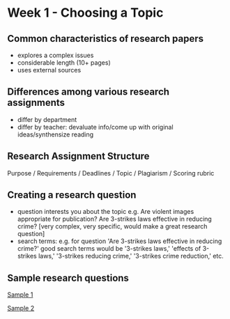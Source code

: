 # **Week 1 - Choosing a Topic**

## Common characteristics of research papers

* explores a complex issues
* considerable length (10+ pages)
* uses external sources

## Differences among various research assignments

* differ by department
* differ by teacher: devaluate info/come up with original ideas/synthensize reading

## Research Assignment Structure

Purpose / Requirements / Deadlines / Topic / Plagiarism / Scoring rubric

## Creating a research question

- question interests you about the topic e.g. Are violent images appropriate for publication? Are 3-strikes laws effective in reducing crime? [very complex, very specific, would make a great research question]
- search terms: e.g. for question 'Are 3-strikes laws effective in reducing crime?' good search terms would be '3-strikes laws,' 'effects of 3-strikes laws,' '3-strikes reducing crime,' '3-strikes crime reduction,' etc.

## Sample research questions

[Sample 1](https://d3c33hcgiwev3.cloudfront.net/gnSjTXKbEemYoA6JRCzeXg_bac490d917d846b985c72a704f6f4656_Sample-Research-Assignment-2.pdf?Expires=1599523200&Signature=EHHLqTSKyYVmO3~uvNxhdUQZJdHp2SXoR~gQF9DYVvx7unQxlQ3AT2djfJktp0ONyF-DTXcVXnr3KmXmPsQSFnmOVXU-LaICfNW5voymriUvXHNvSwjX~yA9kZsc6oPy9pMnmXUccRavMJOT5uM6JnD9O4eNb8p0LMbSgZjxOHA_&Key-Pair-Id=APKAJLTNE6QMUY6HBC5A)

[Sample 2](https://d3c33hcgiwev3.cloudfront.net/BDx5EnKbEemYoA6JRCzeXg_ab73709a9fe04a659becdde8020a651b_SampleResearchAssign.pdf?Expires=1599523200&Signature=Df7u-bKEqxxWCTYzcUh60G2stnifEOKvM-UcfKbkkmOQRHXTyj41DdUcuVNJXvb8PZ0VHQmS9edf-BrGmy9tmLQBh0KU0h35P2OZCJyGEBAaQZEHFldXgdhb~c8A8YbJZJM7C9hyPEi~4H8K0dCoKpnArOS2Ws2RdV1~pTy2ku4_&Key-Pair-Id=APKAJLTNE6QMUY6HBC5A)



